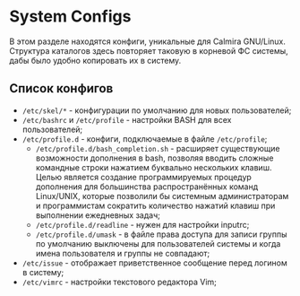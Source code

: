 # System Configs

В этом разделе находятся конфиги, уникальные для Calmira GNU/Linux. Структура каталогов здесь повторяет таковую в корневой ФС системы, дабы было удобно копировать их в систему.

## Список конфигов
* `/etc/skel/*` - конфигурации по умолчанию для новых пользователей;
* `/etc/bashrc` и `/etc/profile` - настройки BASH для всех пользователей;
* `/etc/profile.d` - конфиги, подключаемые в файле `/etc/profile`;
  * `/etc/profile.d/bash_completion.sh` - расширяет существующие возможности дополнения в bash, позволяя вводить сложные командные строки нажатием буквально нескольких клавиш. Целью является создание программируемых процедур дополнения для большинства распространённых команд Linux/UNIX, которые позволили бы системным администраторам и программистам сократить количество нажатий клавиш при выполнении ежедневных задач;
  * `/etc/profile.d/readline` - нужен для настройки inputrc;
  * `/etc/profile.d/umask` - в файле права доступа для записи группы по умолчанию выключены для пользователей системы и когда имена пользователя и группы не совпадают;
* `/etc/issue` - отображает приветственное сообщение перед логином в систему;
* `/etc/vimrc` - настройки текстового редактора Vim;
